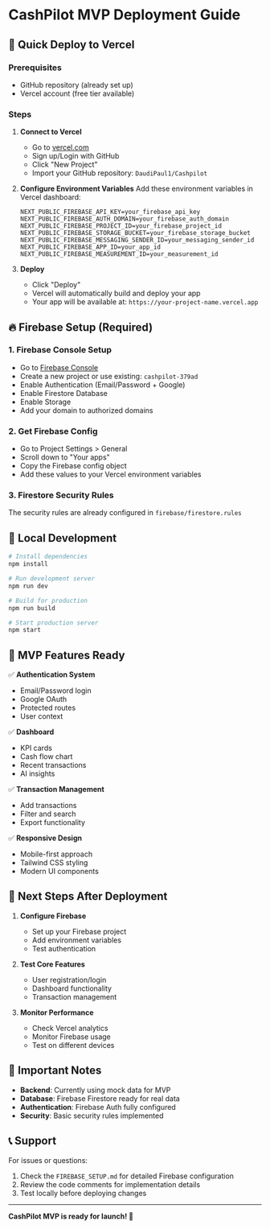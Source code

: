 # CashPilot MVP Deployment Guide

## 🚀 Quick Deploy to Vercel

### Prerequisites
- GitHub repository (already set up)
- Vercel account (free tier available)

### Steps

1. **Connect to Vercel**
   - Go to [vercel.com](https://vercel.com)
   - Sign up/Login with GitHub
   - Click "New Project"
   - Import your GitHub repository: `DaudiPaul1/Cashpilot`

2. **Configure Environment Variables**
   Add these environment variables in Vercel dashboard:
   ```
   NEXT_PUBLIC_FIREBASE_API_KEY=your_firebase_api_key
   NEXT_PUBLIC_FIREBASE_AUTH_DOMAIN=your_firebase_auth_domain
   NEXT_PUBLIC_FIREBASE_PROJECT_ID=your_firebase_project_id
   NEXT_PUBLIC_FIREBASE_STORAGE_BUCKET=your_firebase_storage_bucket
   NEXT_PUBLIC_FIREBASE_MESSAGING_SENDER_ID=your_messaging_sender_id
   NEXT_PUBLIC_FIREBASE_APP_ID=your_app_id
   NEXT_PUBLIC_FIREBASE_MEASUREMENT_ID=your_measurement_id
   ```

3. **Deploy**
   - Click "Deploy"
   - Vercel will automatically build and deploy your app
   - Your app will be available at: `https://your-project-name.vercel.app`

## 🔥 Firebase Setup (Required)

### 1. Firebase Console Setup
- Go to [Firebase Console](https://console.firebase.google.com)
- Create a new project or use existing: `cashpilot-379ad`
- Enable Authentication (Email/Password + Google)
- Enable Firestore Database
- Enable Storage
- Add your domain to authorized domains

### 2. Get Firebase Config
- Go to Project Settings > General
- Scroll down to "Your apps"
- Copy the Firebase config object
- Add these values to your Vercel environment variables

### 3. Firestore Security Rules
The security rules are already configured in `firebase/firestore.rules`

## 📱 Local Development

```bash
# Install dependencies
npm install

# Run development server
npm run dev

# Build for production
npm run build

# Start production server
npm start
```

## 🎯 MVP Features Ready

✅ **Authentication System**
- Email/Password login
- Google OAuth
- Protected routes
- User context

✅ **Dashboard**
- KPI cards
- Cash flow chart
- Recent transactions
- AI insights

✅ **Transaction Management**
- Add transactions
- Filter and search
- Export functionality

✅ **Responsive Design**
- Mobile-first approach
- Tailwind CSS styling
- Modern UI components

## 🔧 Next Steps After Deployment

1. **Configure Firebase**
   - Set up your Firebase project
   - Add environment variables
   - Test authentication

2. **Test Core Features**
   - User registration/login
   - Dashboard functionality
   - Transaction management

3. **Monitor Performance**
   - Check Vercel analytics
   - Monitor Firebase usage
   - Test on different devices

## 🚨 Important Notes

- **Backend**: Currently using mock data for MVP
- **Database**: Firebase Firestore ready for real data
- **Authentication**: Firebase Auth fully configured
- **Security**: Basic security rules implemented

## 📞 Support

For issues or questions:
1. Check the `FIREBASE_SETUP.md` for detailed Firebase configuration
2. Review the code comments for implementation details
3. Test locally before deploying changes

---

**CashPilot MVP is ready for launch! 🎉**

